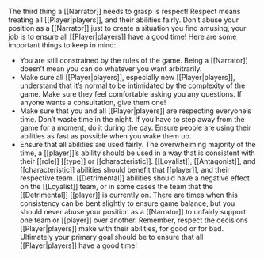 The third thing a [[Narrator]] needs to grasp is respect! Respect means treating all [[Player|players]], and their abilities fairly. Don’t abuse your position as a [[Narrator]] just to create a situation you find amusing, your job is to ensure all [[Player|players]] have a good time!
Here are some important things to keep in mind:

- You are still constrained by the rules of the game. Being a [[Narrator]] doesn’t mean you can do whatever you want arbitrarily.
- Make sure all [[Player|players]], especially new [[Player|players]], understand that it’s normal to be intimidated by the complexity of the game. Make sure they feel comfortable asking you any questions. If anyone wants a consultation, give them one!
- Make sure that you and all [[Player|players]] are respecting everyone’s time. Don’t waste time in the night. If you have to step away from the game for a moment, do it during the day. Ensure people are using their abilities as fast as possible when you wake them up. 
- Ensure that all abilities are used fairly. The overwhelming majority of the time, a [[player]]’s ability should be used in a way that is consistent with their [[role]] [[type]] or [[characteristic]]. [[Loyalist]], [[Antagonist]], and [[characteristic]] abilities should benefit that [[player]], and their respective team. [[Detrimental]] abilities should have a negative effect on the [[Loyalist]] team, or in some cases the team that the [[Detrimental]] [[player]] is currently on. There are times when this consistency can be bent slightly to ensure game balance, but you should never abuse your position as a [[Narrator]] to unfairly support one team or [[player]] over another. Remember, respect the decisions [[Player|players]] make with their abilities, for good or for bad. Ultimately your primary goal should be to ensure that all [[Player|players]] have a good time!